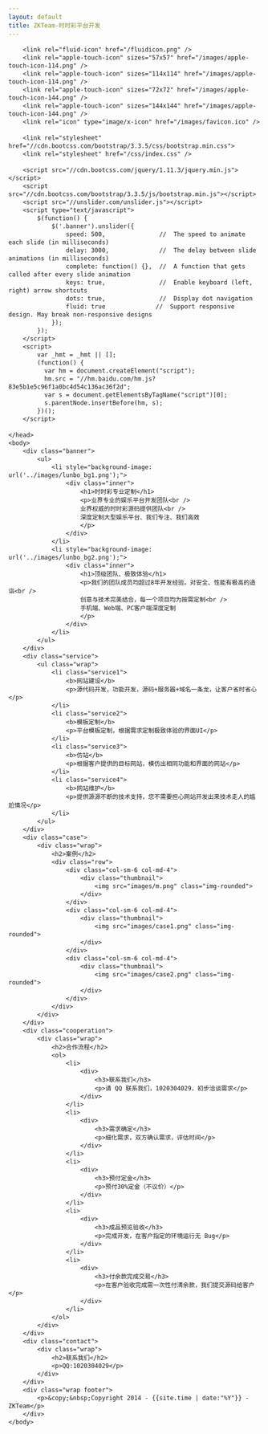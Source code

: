 ```yaml
---
layout: default
title: ZKTeam-时时彩平台开发
---
```

<html>
	<head>
	    <meta http-equiv="content-type" content="text/html; charset=utf-8" />
	    <meta name="viewport" content="width=device-width, initial-scale=1.0" />
	    <title>{{ page.title }}</title>
		<meta name="keywords" content="时时彩,时时彩制作,时时彩开发,时时彩研发,时时彩平台制作,时时彩平台开发,时时彩娱乐平台制作,时时彩娱乐平台开发,时时彩网" />
    	<meta name="description" content="业界专业的娱乐平台开发团队" />

		<link rel="fluid-icon" href="/fluidicon.png" />
	    <link rel="apple-touch-icon" sizes="57x57" href="/images/apple-touch-icon-114.png" />
	    <link rel="apple-touch-icon" sizes="114x114" href="/images/apple-touch-icon-114.png" />
	    <link rel="apple-touch-icon" sizes="72x72" href="/images/apple-touch-icon-144.png" />
	    <link rel="apple-touch-icon" sizes="144x144" href="/images/apple-touch-icon-144.png" />
	    <link rel="icon" type="image/x-icon" href="/images/favicon.ico" />

	    <link rel="stylesheet" href="//cdn.bootcss.com/bootstrap/3.3.5/css/bootstrap.min.css">
	    <link rel="stylesheet" href="/css/index.css" />

	    <script src="//cdn.bootcss.com/jquery/1.11.3/jquery.min.js"></script>
	    <script src="//cdn.bootcss.com/bootstrap/3.3.5/js/bootstrap.min.js"></script>
	    <script src="//unslider.com/unslider.js"></script>
	    <script type="text/javascript">
	    	$(function() {
			    $('.banner').unslider({
					speed: 500,               //  The speed to animate each slide (in milliseconds)
					delay: 3000,              //  The delay between slide animations (in milliseconds)
					complete: function() {},  //  A function that gets called after every slide animation
					keys: true,               //  Enable keyboard (left, right) arrow shortcuts
					dots: true,               //  Display dot navigation
					fluid: true              //  Support responsive design. May break non-responsive designs
				});
			});
	    </script>
	    <script>
			var _hmt = _hmt || [];
			(function() {
			  var hm = document.createElement("script");
			  hm.src = "//hm.baidu.com/hm.js?83e5b1e5c96f1a0bc4d54c136ac36f2d";
			  var s = document.getElementsByTagName("script")[0]; 
			  s.parentNode.insertBefore(hm, s);
			})();
		</script>

	</head>
	<body>
		<div class="banner">
			<ul>
				<li style="background-image: url('../images/lunbo_bg1.png');">
					<div class="inner">
						<h1>时时彩专业定制</h1>
						<p>业界专业的娱乐平台开发团队<br />
						业界权威的时时彩源码提供团队<br />
						深度定制大型娱乐平台、我们专注、我们高效
						</p>
					</div>
				</li>
				<li style="background-image: url('../images/lunbo_bg2.png');">
					<div class="inner">
						<h1>顶级团队、极致体验</h1>
						<p>我们的团队成员均超过8年开发经验。对安全、性能有极高的造诣<br />
						创意与技术完美结合，每一个项目均为按需定制<br />
						手机端、Web端、PC客户端深度定制
						</p>
					</div>
				</li>
			</ul>
		</div>
		<div class="service">
			<ul class="wrap">
				<li class="service1">
					<b>网站建设</b>
					<p>源代码开发，功能开发，源码+服务器+域名一条龙，让客户省时省心</p>
				</li>
				<li class="service2">
					<b>模板定制</b>
					<p>平台模板定制，根据需求定制极致体验的界面UI</p>
				</li>
				<li class="service3">
					<b>仿站</b>
					<p>根据客户提供的目标网站，模仿出相同功能和界面的网站</p>
				</li>
				<li class="service4">
					<b>网站维护</b>
					<p>提供源源不断的技术支持，您不需要担心网站开发出来技术走人的尴尬情况</p>
				</li>
			</ul>
		</div>
		<div class="case">
			<div class="wrap">
				<h2>案例</h2>
				<div class="row">
					<div class="col-sm-6 col-md-4">
						<div class="thumbnail">
							<img src="images/m.png" class="img-rounded">
						</div>
					</div>
					<div class="col-sm-6 col-md-4">
						<div class="thumbnail">
							<img src="images/case1.png" class="img-rounded">
						</div>
					</div>
					<div class="col-sm-6 col-md-4">
						<div class="thumbnail">
							<img src="images/case2.png" class="img-rounded">
						</div>
					</div>
				</div>
			</div>
		</div>
		<div class="cooperation">
			<div class="wrap">
				<h2>合作流程</h2>
				<ol>
					<li>
						<div>
							<h3>联系我们</h3>
							<p>请 QQ 联系我们，1020304029，初步洽谈需求</p>
						</div>
					</li>
					<li>
						<div>
							<h3>需求确定</h3>
							<p>细化需求，双方确认需求，评估时间</p>
						</div>
					</li>
					<li>
						<div>
							<h3>预付定金</h3>
							<p>预付30%定金（不议价）</p>
						</div>
					</li>
					<li>
						<div>
							<h3>成品预览验收</h3>
							<p>完成开发，在客户指定的环境运行无 Bug</p>
						</div>
					</li>
					<li>
						<div>
							<h3>付余款完成交易</h3>
							<p>在客户验收完成需一次性付清余款，我们提交源码给客户</p>
						</div>
					</li>
				</ol>
			</div>
		</div>
		<div class="contact">
			<div class="wrap">
				<h2>联系我们</h2>
				<p>QQ:1020304029</p>
			</div>
		</div>
		<div class="wrap footer">
			<p>&copy;&nbsp;Copyright 2014 - {{site.time | date:"%Y"}} - ZKTeam</p>
		</div>
	</body>
</html>
